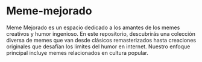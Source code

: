 # Meme-mejorado
Meme Mejorado es un espacio dedicado a los amantes de los memes creativos y humor ingenioso. En este repositorio, descubrirás una colección diversa de memes que van desde clásicos remasterizados hasta creaciones originales que desafían los límites del humor en internet. Nuestro enfoque principal incluye memes relacionados en cultura popular.
